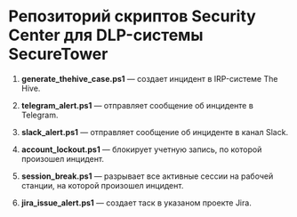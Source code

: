 # Репозиторий скриптов Security Center для DLP-системы SecureTower

1. **generate_thehive_case.ps1** — создает инцидент в IRP-системе The Hive.

2. **telegram_alert.ps1** — отправляет сообщение об инциденте в Telegram.

3. **slack_alert.ps1** — отправляет сообщение об инциденте в канал Slack.

4. **account_lockout.ps1** — блокирует учетную запись, по которой произошел инцидент.

5. **session_break.ps1** — разрывает все активные сессии на рабочей станции, на которой произошел инцидент.

6. **jira_issue_alert.ps1** — создает таск в указаном проекте Jira.